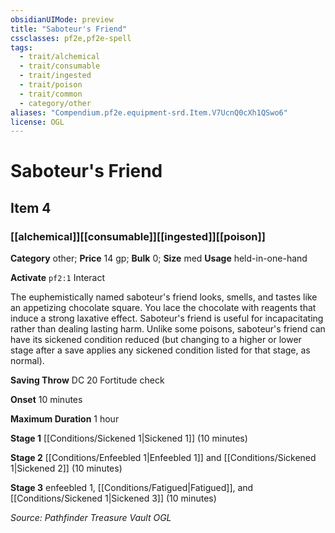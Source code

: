 ```yaml
---
obsidianUIMode: preview
title: "Saboteur's Friend"
cssclasses: pf2e,pf2e-spell
tags:
  - trait/alchemical
  - trait/consumable
  - trait/ingested
  - trait/poison
  - trait/common
  - category/other
aliases: "Compendium.pf2e.equipment-srd.Item.V7UcnQ0cXh1QSwo6"
license: OGL
---
```

# Saboteur's Friend
## Item 4
### [[alchemical]][[consumable]][[ingested]][[poison]]

**Category** other; 
**Price** 14 gp; 
**Bulk** 0; **Size** med
**Usage** held-in-one-hand

**Activate** `pf2:1` Interact

The euphemistically named saboteur's friend looks, smells, and tastes like an appetizing chocolate square. You lace the chocolate with reagents that induce a strong laxative effect. Saboteur's friend is useful for incapacitating rather than dealing lasting harm. Unlike some poisons, saboteur's friend can have its sickened condition reduced (but changing to a higher or lower stage after a save applies any sickened condition listed for that stage, as normal).

**Saving Throw** DC 20 Fortitude check

**Onset** 10 minutes

**Maximum Duration** 1 hour

**Stage 1** [[Conditions/Sickened 1|Sickened 1]] (10 minutes)

**Stage 2** [[Conditions/Enfeebled 1|Enfeebled 1]] and [[Conditions/Sickened 1|Sickened 2]] (10 minutes)

**Stage 3** enfeebled 1, [[Conditions/Fatigued|Fatigued]], and [[Conditions/Sickened 1|Sickened 3]] (10 minutes)

*Source: Pathfinder Treasure Vault*
*OGL*